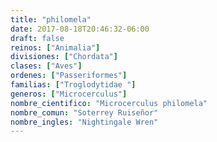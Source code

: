 ```yaml
---
title: "philomela"
date: 2017-08-18T20:46:32-06:00
draft: false
reinos: ["Animalia"]
divisiones: ["Chordata"]
clases: ["Aves"]
ordenes: ["Passeriformes"]
familias: ["Troglodytidae "]
generos: ["Microcerculus"]
nombre_cientifico: "Microcerculus philomela"
nombre_comun: "Soterrey Ruiseñor"
nombre_ingles: "Nightingale Wren"
---
```

